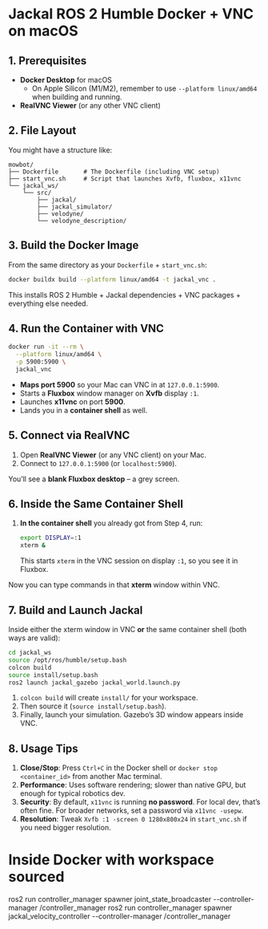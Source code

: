 # Jackal ROS 2 Humble Docker + VNC on macOS

## 1. Prerequisites

- **Docker Desktop** for macOS  
  - On Apple Silicon (M1/M2), remember to use `--platform linux/amd64` when building and running.
- **RealVNC Viewer** (or any other VNC client)

## 2. File Layout

You might have a structure like:

```
mowbot/
├── Dockerfile       # The Dockerfile (including VNC setup)
├── start_vnc.sh     # Script that launches Xvfb, fluxbox, x11vnc
└── jackal_ws/
    └── src/
        ├── jackal/
        ├── jackal_simulator/
        ├── velodyne/
        └── velodyne_description/
```

## 3. Build the Docker Image

From the same directory as your `Dockerfile` + `start_vnc.sh`:

```bash
docker buildx build --platform linux/amd64 -t jackal_vnc .
```

This installs ROS 2 Humble + Jackal dependencies + VNC packages + everything else needed.

## 4. Run the Container with VNC

```bash
docker run -it --rm \
  --platform linux/amd64 \
  -p 5900:5900 \
  jackal_vnc
```

- **Maps port 5900** so your Mac can VNC in at `127.0.0.1:5900`.
- Starts a **Fluxbox** window manager on **Xvfb** display `:1`.
- Launches **x11vnc** on port **5900**.
- Lands you in a **container shell** as well.

## 5. Connect via RealVNC

1. Open **RealVNC Viewer** (or any VNC client) on your Mac.
2. Connect to `127.0.0.1:5900` (or `localhost:5900`).

You’ll see a **blank Fluxbox desktop** – a grey screen.

## 6. Inside the Same Container Shell

1. **In the container shell** you already got from Step 4, run:
   ```bash
   export DISPLAY=:1
   xterm &
   ```
   This starts `xterm` in the VNC session on display `:1`, so you see it in Fluxbox.

Now you can type commands in that **xterm** window within VNC.

## 7. Build and Launch Jackal

Inside either the xterm window in VNC **or** the same container shell (both ways are valid):

```bash
cd jackal_ws
source /opt/ros/humble/setup.bash
colcon build
source install/setup.bash
ros2 launch jackal_gazebo jackal_world.launch.py
```

1. `colcon build` will create `install/` for your workspace.
2. Then source it (`source install/setup.bash`).
3. Finally, launch your simulation. Gazebo’s 3D window appears inside VNC.

## 8. Usage Tips

1. **Close/Stop**: Press `Ctrl+C` in the Docker shell or `docker stop <container_id>` from another Mac terminal.
2. **Performance**: Uses software rendering; slower than native GPU, but enough for typical robotics dev.
3. **Security**: By default, `x11vnc` is running **no password**. For local dev, that’s often fine. For broader networks, set a password via `x11vnc -usepw`.
4. **Resolution**: Tweak `Xvfb :1 -screen 0 1280x800x24` in `start_vnc.sh` if you need bigger resolution.


# Inside Docker with workspace sourced
ros2 run controller_manager spawner joint_state_broadcaster --controller-manager /controller_manager
ros2 run controller_manager spawner jackal_velocity_controller --controller-manager /controller_manager

